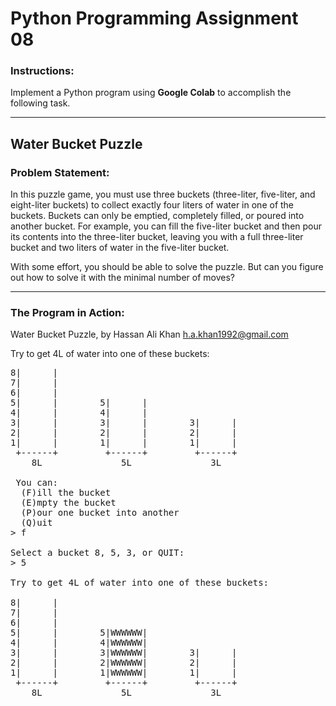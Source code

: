 # Python Programming Assignment 08

### **Instructions:**

Implement a Python program using **Google Colab** to accomplish the following task.

---

## **Water Bucket Puzzle**

### **Problem Statement:**

In this puzzle game, you must use three buckets (three-liter, five-liter, and eight-liter buckets) to collect exactly four liters of water in one of the buckets. Buckets can only be emptied, completely filled, or poured into another bucket. For example, you can fill the five-liter bucket and then pour its contents into the three-liter bucket, leaving you with a full three-liter bucket and two liters of water in the five-liter bucket.

With some effort, you should be able to solve the puzzle. But can you figure out how to solve it with the minimal number of moves?

---

### **The Program in Action:**

Water Bucket Puzzle, by Hassan Ali Khan h.a.khan1992@gmail.com

Try to get 4L of water into one of these buckets:

<pre>
8|      |
7|      |
6|      |
5|      |        5|      |
4|      |        4|      |
3|      |        3|      |        3|      |
2|      |        2|      |        2|      |
1|      |        1|      |        1|      |
 +------+         +------+         +------+
    8L               5L               3L

 You can:
  (F)ill the bucket
  (E)mpty the bucket
  (P)our one bucket into another
  (Q)uit
> f

Select a bucket 8, 5, 3, or QUIT:
> 5  

Try to get 4L of water into one of these buckets:

8|      |
7|      |
6|      |
5|      |        5|WWWWWW|
4|      |        4|WWWWWW|
3|      |        3|WWWWWW|        3|      |
2|      |        2|WWWWWW|        2|      |
1|      |        1|WWWWWW|        1|      |
 +------+         +------+         +------+
    8L               5L               3L
<pre>